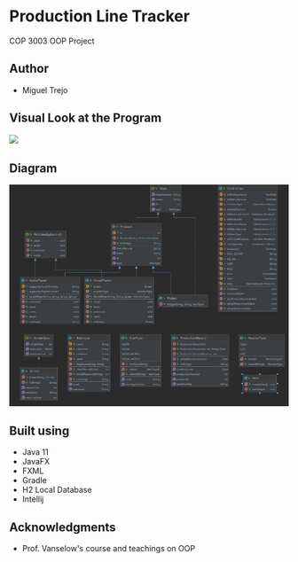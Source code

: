 # Production Line Tracker
COP 3003 OOP Project

## Author
- Miguel Trejo

## Visual Look at the Program
![](Programvisual.jpg)

## Diagram
![](Diagrams.jpg)

## Built using

- Java 11
- JavaFX
- FXML
- Gradle
- H2 Local Database
- Intellij

## Acknowledgments
- Prof. Vanselow's course and teachings on OOP 
